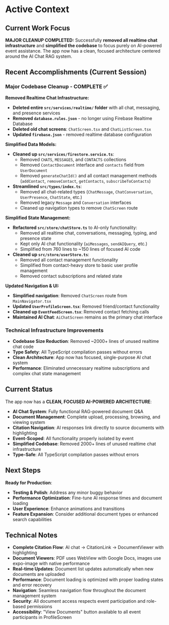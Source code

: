 # Active Context

## Current Work Focus

**MAJOR CLEANUP COMPLETED:** Successfully **removed all realtime chat infrastructure** and **simplified the codebase** to focus purely on AI-powered event assistance. The app now has a clean, focused architecture centered around the AI Chat RAG system.

## Recent Accomplishments (Current Session)

### Major Codebase Cleanup - COMPLETE ✅

**Removed Realtime Chat Infrastructure:**
- **Deleted entire `src/services/realtime/` folder** with all chat, messaging, and presence services
- **Removed `database.rules.json`** - no longer using Firebase Realtime Database
- **Deleted old chat screens**: `ChatScreen.tsx` and `ChatListScreen.tsx`
- **Updated `firebase.json`** - removed realtime database configuration

**Simplified Data Models:**
- **Cleaned up `src/services/firestore.service.ts`**:
  - Removed `CHATS`, `MESSAGES`, and `CONTACTS` collections
  - Removed `ContactDocument` interface and `contacts` field from `UserDocument`
  - Removed `generateChatId()` and all contact management methods (`addContact`, `removeContact`, `getContacts`, `subscribeToContacts`)
- **Streamlined `src/types/index.ts`**:
  - Removed all chat-related types (`ChatMessage`, `ChatConversation`, `UserPresence`, `ChatState`, etc.)
  - Removed legacy `Message` and `Conversation` interfaces
  - Cleaned up navigation types to remove `ChatScreen` route

**Simplified State Management:**
- **Refactored `src/store/chatStore.ts`** to AI-only functionality:
  - Removed all realtime chat, conversations, messaging, typing, and presence state
  - Kept only AI chat functionality (`aiMessages`, `sendAIQuery`, etc.)
  - Simplified from 760 lines to ~150 lines of focused AI code
- **Cleaned up `src/store/userStore.ts`**:
  - Removed all contact management functionality
  - Simplified from contact-heavy store to basic user profile management
  - Removed contact subscriptions and related state

**Updated Navigation & UI:**
- **Simplified navigation**: Removed `ChatScreen` route from `MainNavigator.tsx`
- **Updated `UserProfileScreen.tsx`**: Removed friend/contact functionality
- **Cleaned up `EventFeedScreen.tsx`**: Removed contact fetching calls
- **Maintained AI Chat**: `AiChatScreen` remains as the primary chat interface

### Technical Infrastructure Improvements
- **Codebase Size Reduction**: Removed ~2000+ lines of unused realtime chat code
- **Type Safety**: All TypeScript compilation passes without errors
- **Clean Architecture**: App now has focused, single-purpose AI chat system
- **Performance**: Eliminated unnecessary realtime subscriptions and complex chat state management

## Current Status

The app now has a **CLEAN, FOCUSED AI-POWERED ARCHITECTURE**:
- **AI Chat System**: Fully functional RAG-powered document Q&A
- **Document Management**: Complete upload, processing, browsing, and viewing system
- **Citation Navigation**: AI responses link directly to source documents with highlighting
- **Event-Scoped**: All functionality properly isolated by event
- **Simplified Codebase**: Removed 2000+ lines of unused realtime chat infrastructure
- **Type-Safe**: All TypeScript compilation passes without errors

## Next Steps

**Ready for Production**:
- **Testing & Polish**: Address any minor buggy behavior
- **Performance Optimization**: Fine-tune AI response times and document loading
- **User Experience**: Enhance animations and transitions
- **Feature Expansion**: Consider additional document types or enhanced search capabilities

## Technical Notes

- **Complete Citation Flow**: AI chat → CitationLink → DocumentViewer with highlighting
- **Document Viewers**: PDF uses WebView with Google Docs, images use expo-image with native performance
- **Real-time Updates**: Document list updates automatically when new documents are uploaded
- **Performance**: Document loading is optimized with proper loading states and error recovery
- **Navigation**: Seamless navigation flow throughout the document management system
- **Security**: All document access respects event participation and role-based permissions
- **Accessibility**: "View Documents" button available to all event participants in ProfileScreen 